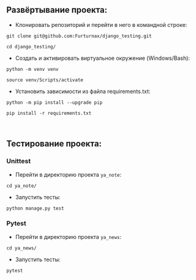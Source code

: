 ## Развёртывание проекта:
+ Клонировать репозиторий и перейти в него в командной строке:
```shell script
git clone git@github.com:Furturnax/django_testing.git
```

```shell script
cd django_testing/
```

+ Cоздать и активировать виртуальное окружение (Windows/Bash):
```shell script
python -m venv venv
```

```shell script
source venv/Scripts/activate
```

+ Установить зависимости из файла requirements.txt:
```shell script
python -m pip install --upgrade pip
```

```shell script
pip install -r requirements.txt
```

<br>

## Тестирование проекта:
### Unittest
+ Перейти в директорию проекта `ya_note`:
```shell script
cd ya_note/
```
+ Запустить тесты:
```shell script
python manage.py test
```

### Pytest
+ Перейти в директорию проекта `ya_news`:
```shell script
cd ya_news/
```
+ Запустить тесты:
```shell script
pytest
```
